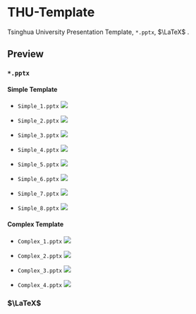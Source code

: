 # THU-Template
Tsinghua University Presentation Template, `*.pptx`, $\LaTeX$ .

## Preview
### `*.pptx`
#### Simple Template
- `Simple_1.pptx`
    ![](https://aimerlover.cn/storage/img/Simple_1.png)

- `Simple_2.pptx`
    ![](https://aimerlover.cn/storage/img/Simple_2.png)

- `Simple_3.pptx`
    ![](https://aimerlover.cn/storage/img/Simple_3.png)

- `Simple_4.pptx`
    ![](https://aimerlover.cn/storage/img/Simple_4.png)

- `Simple_5.pptx`
    ![](https://aimerlover.cn/storage/img/Simple_5.png)

- `Simple_6.pptx`
    ![](https://aimerlover.cn/storage/img/Simple_6.png)

- `Simple_7.pptx`
    ![](https://aimerlover.cn/storage/img/Simple_7.png)

- `Simple_8.pptx`
    ![](https://aimerlover.cn/storage/img/Simple_8.png)

#### Complex Template
- `Complex_1.pptx`
    ![](https://aimerlover.cn/storage/img/Complex_1.png)

- `Complex_2.pptx`
    ![](https://aimerlover.cn/storage/img/Complex_2.png)

- `Complex_3.pptx`
    ![](https://aimerlover.cn/storage/img/Complex_3.png)

- `Complex_4.pptx`
    ![](https://aimerlover.cn/storage/img/Complex_4.png)

### $\LaTeX$

####